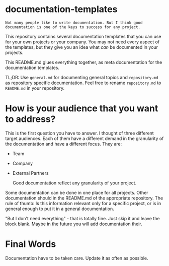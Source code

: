 # documentation-templates

    Not many people like to write documentation. But I think good
    documentation is one of the keys to success for any project.

This repository contains several documentation templates that you can
use for your own projects or your company. You may not need every
aspect of the templates, but they give you an idea what *can* be
documented in your projects.

This README.md glues everything together, as meta documentation for
the documentation templates.

TL;DR: Use `general.md` for documenting general topics and `repository.md`
as repository specific documentation. Feel free to rename `repository.md` to `README.md` in your repository.

# How is your audience that you want to address?

This is the first question you have to answer. I thought of three different
target audiences. Each of them have a different demand in the granularity of
the documentation and have a different focus. They are:
* Team
* Company
* External Partners


    Good documentation reflect any granularity of your project.

Some documentation can be done in one place for all projects.
Other documentation should in the README.md of the appropriate repository.
The rule of thumb: Is this information relevant only for a specific project,
or is in general enough to put it in a general documentation.

"But I don't need everything" - that is totally fine. Just skip it and leave
the block blank. Maybe in the future you will add documentation their.

# Final Words

Documentation have to be taken care. Update it as often as possible.
